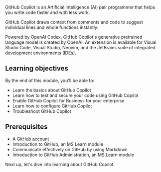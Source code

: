 GitHub Copilot is an Artificial Intelligence (AI) pair programmer that helps you write code faster and with less work.

GitHub Copilot draws context from comments and code to suggest individual lines and whole functions instantly.

Powered by OpenAI Codex, GitHub Copilot's generative pretrained language model is created by OpenAI. An extension is available for Visual Studio Code, Visual Studio, Neovim, and the JetBrains suite of integrated development environments (IDEs).

## Learning objectives

By the end of this module, you'll be able to:

- Learn the basics about GitHub Copilot
- Learn how to test and secure your code using GitHub Copilot
- Enable GitHub Copilot for Business for your enterprise
- Learn how to configure GitHub Copilot
- Troubleshoot GitHub Copilot

## Prerequisites

- A GitHub account
- Introduction to GitHub, an MS Learn module
- Communicate effectively on GitHub by using Markdown
- Introduction to GitHub Administration, an MS Learn module

Next up, let's dive into learning about GitHub Copilot.
